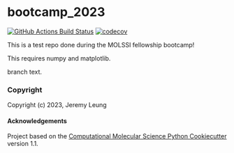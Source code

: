 bootcamp_2023
==============================
[//]: # (Badges)
[![GitHub Actions Build Status](https://github.com/REPLACE_WITH_OWNER_ACCOUNT/bootcamp_2023/workflows/CI/badge.svg)](https://github.com/REPLACE_WITH_OWNER_ACCOUNT/bootcamp_2023/actions?query=workflow%3ACI)
[![codecov](https://codecov.io/gh/REPLACE_WITH_OWNER_ACCOUNT/bootcamp_2023/branch/main/graph/badge.svg)](https://codecov.io/gh/REPLACE_WITH_OWNER_ACCOUNT/bootcamp_2023/branch/main)


This is a test repo done during the MOLSSI fellowship bootcamp!

This requires numpy and matplotlib.

branch text.

### Copyright

Copyright (c) 2023, Jeremy Leung

#### Acknowledgements
 
Project based on the 
[Computational Molecular Science Python Cookiecutter](https://github.com/molssi/cookiecutter-cms) version 1.1.

